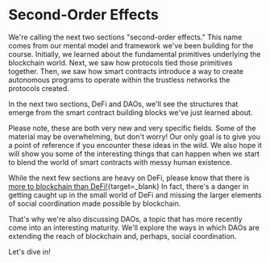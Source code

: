 # Second-Order Effects

We're calling the next two sections "second-order effects." This name comes from our mental model and framework we've been building for the course. Initially, we learned about the fundamental primitives underlying the blockchain world. Next, we saw how protocols tied those primitives together. Then, we saw how smart contracts introduce a way to create autonomous programs to operate within the trustless networks the protocols created.

In the next two sections, DeFi and DAOs, we'll see the structures that emerge from the smart contract building blocks we've just learned about.

Please note, these are both very new and very specific fields. Some of the material may be overwhelming, but don't worry! Our only goal is to give you a point of reference if you encounter these ideas in the wild. We also hope it will show you some of the interesting things that can happen when we start to blend the world of smart contracts with messy human existence.

While the next few sections are heavy on DeFi, please know that there is [more to blockchain than DeFi!](https://www.youtube.com/watch?v=oLsb7clrXMQ){target=\_blank} In fact, there's a danger in getting caught up in the small world of DeFi and missing the larger elements of social coordination made possible by blockchain.

That's why we're also discussing DAOs, a topic that has more recently come into an interesting maturity. We'll explore the ways in which DAOs are extending the reach of blockchain and, perhaps, social coordination.

Let's dive in!
